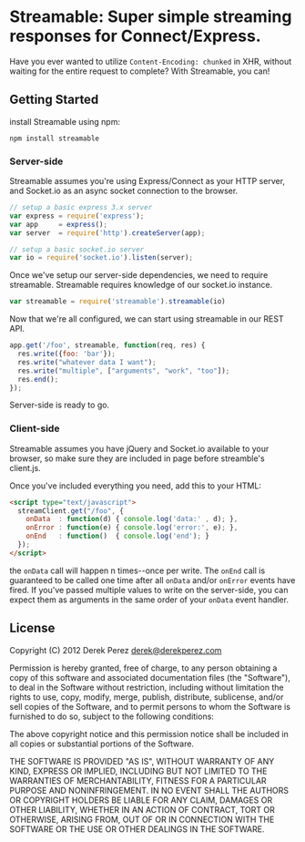 # Streamable: Super simple streaming responses for Connect/Express.

Have you ever wanted to utilize `Content-Encoding: chunked` in XHR, without waiting for the entire request to complete? With Streamable, you can!

## Getting Started

install Streamable using npm:

```
npm install streamable
```

### Server-side

Streamable assumes you're using Express/Connect as your HTTP server, and Socket.io as an async socket connection to the browser.

```js
// setup a basic express 3.x server
var express = require('express');
var app     = express();
var server  = require('http').createServer(app);

// setup a basic socket.io server
var io = require('socket.io').listen(server);
```

Once we've setup our server-side dependencies, we need to require streamable. Streamable requires knowledge of our socket.io instance.

```js
var streamable = require('streamable').streamable(io)
```

Now that we're all configured, we can start using streamable in our REST API.

```js
app.get('/foo', streamable, function(req, res) {
  res.write({foo: 'bar'});
  res.write("whatever data I want");
  res.write("multiple", ["arguments", "work", "too"]);
  res.end();
});
```
Server-side is ready to go.

### Client-side

Streamable assumes you have jQuery and Socket.io available to your browser, so make sure they are included in page before streamble's client.js.

Once you've included everything you need, add this to your HTML:

```html
<script type="text/javascript">
  streamClient.get("/foo", {
    onData  : function(d) { console.log('data:' , d); },
    onError : function(e) { console.log('error:', e); },
    onEnd   : function()  { console.log('end'); }
  });
</script>
```

the `onData` call will happen n times--once per write. The `onEnd` call is guaranteed to be called one time after all `onData` and/or `onError` events have fired. If you've passed multiple values to write on the server-side, you can expect them as arguments in the same order of your `onData` event handler.

## License

Copyright (C) 2012 Derek Perez <derek@derekperez.com>

Permission is hereby granted, free of charge, to any person obtaining a copy of this software and associated documentation files (the "Software"),
to deal in the Software without restriction, including without limitation the rights to use, copy, modify, merge, publish, distribute, sublicense,
and/or sell copies of the Software, and to permit persons to whom the Software is furnished to do so, subject to the following conditions:

The above copyright notice and this permission notice shall be included in all copies or substantial portions of the Software.

THE SOFTWARE IS PROVIDED "AS IS", WITHOUT WARRANTY OF ANY KIND, EXPRESS OR IMPLIED, INCLUDING BUT NOT LIMITED TO THE WARRANTIES OF MERCHANTABILITY,
FITNESS FOR A PARTICULAR PURPOSE AND NONINFRINGEMENT. IN NO EVENT SHALL THE AUTHORS OR COPYRIGHT HOLDERS BE LIABLE FOR ANY CLAIM, DAMAGES OR OTHER LIABILITY,
WHETHER IN AN ACTION OF CONTRACT, TORT OR OTHERWISE, ARISING FROM, OUT OF OR IN CONNECTION WITH THE SOFTWARE OR THE USE OR OTHER DEALINGS IN THE SOFTWARE.
